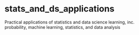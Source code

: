 # stats_and_ds_applications
Practical applications of statistics and data science learning, inc. probability, machine learning, statistics, and data analysis
